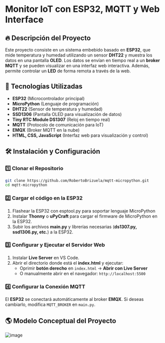 #  Monitor IoT con ESP32, MQTT y Web Interface

## 🔥 Descripción del Proyecto
Este proyecto consiste en un sistema embebido basado en **ESP32**, que mide temperatura y humedad utilizando un sensor **DHT22** y muestra los datos en una pantalla **OLED**. Los datos se envían en tiempo real a un **broker MQTT** y se pueden visualizar en una interfaz web interactiva. Además, permite controlar un **LED** de forma remota a través de la web.

## 🚀 Tecnologías Utilizadas
- **ESP32** (Microcontrolador principal)
- **MicroPython** (Lenguaje de programación)
- **DHT22** (Sensor de temperatura y humedad)
- **SSD1306** (Pantalla OLED para visualización de datos)
- **Tiny RTC Module DS1307** (Reloj en tiempo real)
- **MQTT** (Protocolo de comunicación para IoT)
- **EMQX** (Broker MQTT en la nube)
- **HTML, CSS, JavaScript** (Interfaz web para visualización y control)

## 🛠 Instalación y Configuración
### 1️⃣ Clonar el Repositorio
```sh
git clone https://github.com/RobertoBrizuela/mqtt-micropython.git
cd mqtt-micropython
```

### 2️⃣ Cargar el código en la ESP32
1. Flashear la ESP32 con esptool.py para soportar lenguaje MicroPython
2. Instalar **Thonny** o **uPyCraft** para cargar el firmware de MicroPython en la ESP32.
3. Subir los archivos **main.py** y librerías necesarias (**ds1307.py, ssd1306.py, etc.**) a la ESP32.

### 3️⃣ Configurar y Ejecutar el Servidor Web
1. Instalar **Live Server** en VS Code.
2. Abrir el directorio donde está el **index.html** y ejecutar:
   - Oprimir **botón derecho** en `index.html` → **Abrir con Live Server**
   - O manualmente abrir en el navegador: `http://localhost:5500`

### 4️⃣ Configurar la Conexión MQTT
El **ESP32** se conectará automáticamente al broker **EMQX**. Si deseas cambiarlo, modifica `MQTT_BROKER` en `main.py`.

## 🌎 Modelo Conceptual del Proyecto
![image](https://github.com/user-attachments/assets/bdbefa11-8846-42d0-bf6e-c2c66bb2e0ec)
